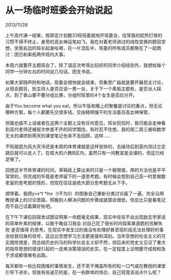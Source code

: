 # 从一场临时班委会开始说起
2013/11/28

上午高代课一结束，按原定计划数33班班委就地开班委会，往常我的趁热打铁的习惯不得不终止，身旁的高女神运笔如飞，我在对着老师讲过的线性变换的题目空想，坐我右边的班长起身吆喝，在一片混乱中，班委的所有成员都聚在了一起商讨：团日和素拓两件班内大事。

本周六就要开主题班会了，除了请这次考得比较好的同学介绍经验外，我想给每个同学一分钟左右的时间说几句话。团支书说。

如果大家随声附和地话，班委会很快就会结束，但集思广益就是要开展民主讨论，从班会题目，到主持人是否应该一男一女，关于下一个素拓主题有，是否派人踩点，到了香山要不要分组比赛，分组时班里的4个女生是否应分开。

由于You become what you eat，所以午饭和晚上的聚餐是讨论的重点，但无论哪种方案，每个人都要先交很多钱，交由精明强干的生活委员高女神保管。

但我也插不上话或者在这两个主题上没有任何意见，班长侃侃时，我可能会走神看到高代老师还被层次参差不齐的同学围住。有时忍不住想，我的周二周三被和数学无关的课挤到两天的课堂笔记也来不及回顾，这样……

不知是因为风大天冷还是本周的体育课就是这样安排的，去操场后到室内测过立定跳后就可以走人了。在偌大的六教B区内，虽然只有一间教室是没课的，但这已经足够了。

回想这半节体育课的时间，草稿纸上算出来的只是一个极限值，用的方法也是平平常常的，但完成的毕竟是老师留下的一道思考题。有时候会想到自己高一时爱做数老留的思考题的情形，但现在往往是绝大部分思考题无从下手。

顺带着，我把y=x^t *lnx（t不为0）的图象自己重新分类讨论画了一遍，完全沿用教授课上的讨论思路，照搬别人解决问题的步骤成就感会很低，但总比只是看笔记而不自己试着算好些吧。

在下午下课后回宿舍试图证明某一命题毫无结果，现实中往往不会出现励志学家说的简单朴素的规律，以致于晚自习我会 对自己花了很长时间探索某道题的另解失败 是否值得
的思考。在现实中发生过的我没有处理好甚至现阶段无法处理好的事会给我切身的信号，这远比空想学习方法更直接和深刻。当年空想的社会主义的可实践性很差，而总结历史的马的科学社会主义却不然，但后来的党史又见证了重大的指导思想的错误引起的一连串决策错误的史实，在一定程度上证明墨守成规和急于求成都很难有出路。

每天都有一些比较困难的事情发生，还不至于掩盖所有的松一口气或在教授的课堂引导下进步。但我有些迷茫的是，在一些群体的场合，自己究竟该说点什么呢？

